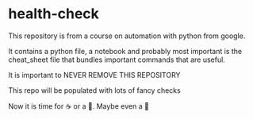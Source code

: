 # health-check

This repository is from a course on automation with python from google. 

It contains a python file, a notebook and probably most important is the cheat_sheet file that bundles important commands that are useful. 

It is important to NEVER REMOVE THIS REPOSITORY

This repo will be populated with lots of fancy checks

Now it is time for :coffee: or a :banana:. Maybe even a :sandwich:


